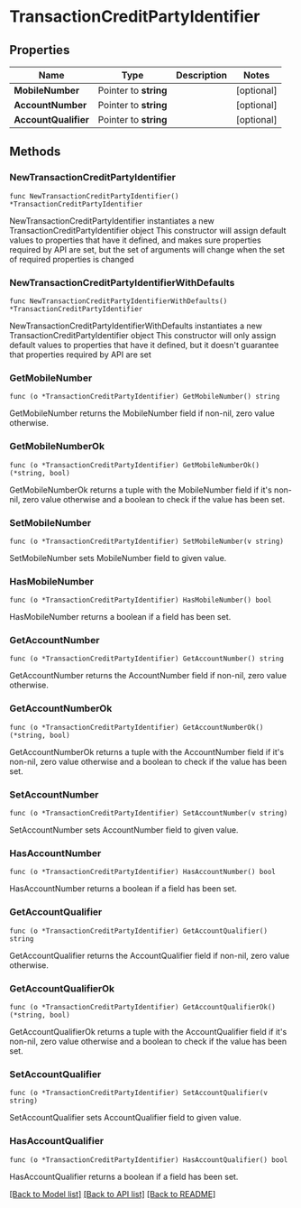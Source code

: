 # TransactionCreditPartyIdentifier

## Properties

Name | Type | Description | Notes
------------ | ------------- | ------------- | -------------
**MobileNumber** | Pointer to **string** |  | [optional] 
**AccountNumber** | Pointer to **string** |  | [optional] 
**AccountQualifier** | Pointer to **string** |  | [optional] 

## Methods

### NewTransactionCreditPartyIdentifier

`func NewTransactionCreditPartyIdentifier() *TransactionCreditPartyIdentifier`

NewTransactionCreditPartyIdentifier instantiates a new TransactionCreditPartyIdentifier object
This constructor will assign default values to properties that have it defined,
and makes sure properties required by API are set, but the set of arguments
will change when the set of required properties is changed

### NewTransactionCreditPartyIdentifierWithDefaults

`func NewTransactionCreditPartyIdentifierWithDefaults() *TransactionCreditPartyIdentifier`

NewTransactionCreditPartyIdentifierWithDefaults instantiates a new TransactionCreditPartyIdentifier object
This constructor will only assign default values to properties that have it defined,
but it doesn't guarantee that properties required by API are set

### GetMobileNumber

`func (o *TransactionCreditPartyIdentifier) GetMobileNumber() string`

GetMobileNumber returns the MobileNumber field if non-nil, zero value otherwise.

### GetMobileNumberOk

`func (o *TransactionCreditPartyIdentifier) GetMobileNumberOk() (*string, bool)`

GetMobileNumberOk returns a tuple with the MobileNumber field if it's non-nil, zero value otherwise
and a boolean to check if the value has been set.

### SetMobileNumber

`func (o *TransactionCreditPartyIdentifier) SetMobileNumber(v string)`

SetMobileNumber sets MobileNumber field to given value.

### HasMobileNumber

`func (o *TransactionCreditPartyIdentifier) HasMobileNumber() bool`

HasMobileNumber returns a boolean if a field has been set.

### GetAccountNumber

`func (o *TransactionCreditPartyIdentifier) GetAccountNumber() string`

GetAccountNumber returns the AccountNumber field if non-nil, zero value otherwise.

### GetAccountNumberOk

`func (o *TransactionCreditPartyIdentifier) GetAccountNumberOk() (*string, bool)`

GetAccountNumberOk returns a tuple with the AccountNumber field if it's non-nil, zero value otherwise
and a boolean to check if the value has been set.

### SetAccountNumber

`func (o *TransactionCreditPartyIdentifier) SetAccountNumber(v string)`

SetAccountNumber sets AccountNumber field to given value.

### HasAccountNumber

`func (o *TransactionCreditPartyIdentifier) HasAccountNumber() bool`

HasAccountNumber returns a boolean if a field has been set.

### GetAccountQualifier

`func (o *TransactionCreditPartyIdentifier) GetAccountQualifier() string`

GetAccountQualifier returns the AccountQualifier field if non-nil, zero value otherwise.

### GetAccountQualifierOk

`func (o *TransactionCreditPartyIdentifier) GetAccountQualifierOk() (*string, bool)`

GetAccountQualifierOk returns a tuple with the AccountQualifier field if it's non-nil, zero value otherwise
and a boolean to check if the value has been set.

### SetAccountQualifier

`func (o *TransactionCreditPartyIdentifier) SetAccountQualifier(v string)`

SetAccountQualifier sets AccountQualifier field to given value.

### HasAccountQualifier

`func (o *TransactionCreditPartyIdentifier) HasAccountQualifier() bool`

HasAccountQualifier returns a boolean if a field has been set.


[[Back to Model list]](../README.md#documentation-for-models) [[Back to API list]](../README.md#documentation-for-api-endpoints) [[Back to README]](../README.md)


